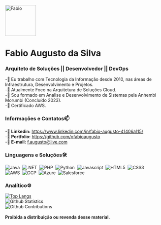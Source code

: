 
<img src="https://static-00.iconduck.com/assets.00/web-developer-illustration-1004x1024-wcqgbag3.png" alt="Fabio" width=100 height=100/>

# Fabio Augusto da Silva <br>
### Arquiteto de Soluções || Desenvolvedor || DevOps <br>

-🎯 Eu trabalho com Tecnologia da Informação desde 2010, nas áreas de Infraestrutura, Desenvolvimento e Projetos. <br>
-🎯 Atualmente Foco na Arquitetura de Soluções Cloud. <br>
-🎯 Sou formado em Analise e Desenvolvimento de Sistemas pela Anhembi Morumbi (Concluído 2023). <br>
-🎯 Certificado AWS. <br>

### Informações e Contatos📫

-🎯 **Linkedin:** https://www.linkedin.com/in/fabio-augusto-41406a115/<br>
-🎯 **Portfolio:** https://github.com/ofabioaugusto<br>
-🎯 **E-mail:** f.augusto@live.com<br>

### Linguagens e Soluções🛠

![Java](https://img.shields.io/badge/Java-ED8B00?style=for-the-badge&logo=openjdk&logoColor=white)&nbsp;
![.NET](https://img.shields.io/badge/.NET-5C2D91?style=for-the-badge&logo=.net&logoColor=white)&nbsp;
![PHP](https://img.shields.io/badge/PHP-777BB4?style=for-the-badge&logo=php&logoColor=white)&nbsp;
![Python](https://img.shields.io/badge/Python-3776AB?style=for-the-badge&logo=python&logoColor=white)&nbsp;
![Javascript](https://img.shields.io/badge/JavaScript-F7DF1E?style=for-the-badge&logo=javascript&logoColor=black)&nbsp;
![HTML5](https://img.shields.io/badge/HTML5-E34F26?style=for-the-badge&logo=html5&logoColor=white)&nbsp;
![CSS3](https://img.shields.io/badge/CSS3-1572B6?style=for-the-badge&logo=css3&logoColor=white)&nbsp;
![AWS](https://img.shields.io/badge/Amazon_AWS-232F3E?style=for-the-badge&logo=amazon-aws&logoColor=white)&nbsp;
![GCP](https://img.shields.io/badge/Google_Cloud-4285F4?style=for-the-badge&logo=google-cloud&logoColor=white)&nbsp;
![Azure](https://img.shields.io/badge/Microsoft_Azure-0089D6?style=for-the-badge&logo=microsoft-azure&logoColor=white)&nbsp;
![Salesforce](https://img.shields.io/badge/Salesforce-00A1E0?style=for-the-badge&logo=Salesforce&logoColor=white)&nbsp;

### Analítico⚙️

[![Top Langs](https://github-readme-stats.vercel.app/api/top-langs/?username=ofabioaugusto&langs_count=8)](https://github.com/anuraghazra/github-readme-stats)<br>
![Github Statistics](https://github-readme-stats.vercel.app/api/?username=ofabioaugusto&count_private=true&show_icons=true&PAT_1=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)<br>
![Github Contributions](https://github-readme-streak-stats.herokuapp.com/?user=ofabioaugusto&hide_border=true&range=all_time&PAT_1=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)<br>
<br> **Proibida a distribuição ou revenda desse material.**
